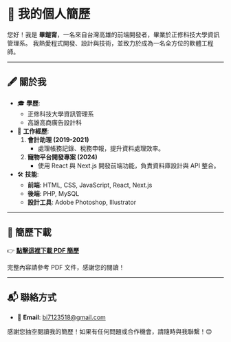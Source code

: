 # 📄 我的個人簡歷

您好！我是 **畢鎧甯**，一名來自台灣高雄的前端開發者，畢業於正修科技大學資訊管理系。
我熱愛程式開發、設計與技術，並致力於成為一名全方位的軟體工程師。

---

## 🖋 關於我

- 🎓 **學歷**:
  - 正修科技大學資訊管理系
  - 高雄高商廣告設計科
- 💼 **工作經歷**:
  1. **會計助理 (2019-2021)**  
     - 處理帳務記錄、稅務申報，提升資料處理效率。
  2. **寵物平台開發專案 (2024)**  
     - 使用 React 與 Next.js 開發前端功能，負責資料庫設計與 API 整合。
- 🛠 **技能**:
  - **前端**: HTML, CSS, JavaScript, React, Next.js
  - **後端**: PHP, MySQL
  - **設計工具**: Adobe Photoshop, Illustrator

---

## 📂 簡歷下載

👉 [**點擊這裡下載 PDF 簡歷**](./portfolio.pdf)

完整內容請參考 PDF 文件，感謝您的閱讀！

---

## 📬 聯絡方式

- 📧 **Email**: bi7123518@gmail.com  

感謝您抽空閱讀我的簡歷！如果有任何問題或合作機會，請隨時與我聯繫！😊
